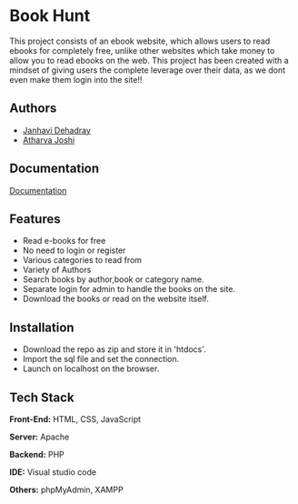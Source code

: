 
# Book Hunt

This project consists of an ebook website, which allows users to read ebooks for completely free, unlike other websites which take money to allow you to read ebooks on the web. This project has been created with a mindset of giving users the complete leverage over their data, as we dont even make them login into the site!!


## Authors

- [Janhavi Dehadray](https://github.com/JanhaviDehadray)
- [Atharva Joshi](https://github.com/AtharvaJ1302)


## Documentation

[Documentation](https://github.com/AtharvaJ1302/ebook-store/blob/main/Book-Hunt.pdf)


## Features

- Read e-books for free
- No need to login or register
- Various categories to read from
- Variety of Authors
- Search books by author,book or category name.
- Separate login for admin to handle the books on the site.
- Download the books or read on the website itself.


## Installation

- Download the repo as zip and store it in 'htdocs'.
- Import the sql file and set the connection.
- Launch on localhost on the browser.

    
## Tech Stack

**Front-End:** HTML, CSS, JavaScript

**Server:** Apache

**Backend:** PHP

**IDE:** Visual studio code

**Others:** phpMyAdmin, XAMPP

